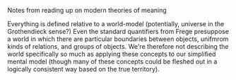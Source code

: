 Notes from reading up on modern theories of meaning

Everything is defined relative to a world-model (potentially, universe in the Grothendieck sense?)
Even the standard quantifiers from Frege presuppose a world in which there are particular boundaries between objects, unifmrom kinds of relations, and groups of objects. We're therefore not describing the world specifically so much as applying these concepts to our simplified mental model (though many of these concepts could be fleshed out in a logically consistent way based on the true territory).



